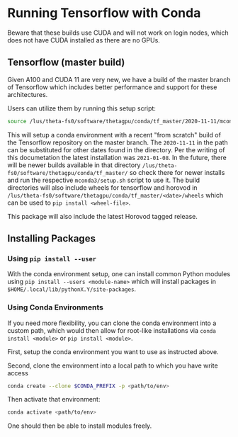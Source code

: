 # Running Tensorflow with Conda

Beware that these builds use CUDA and will not work on login nodes, which does not have CUDA installed as there are no GPUs.

## Tensorflow (master build)

Given A100 and CUDA 11 are very new, we have a build of the master branch of Tensorflow which includes better performance and support for these architectures.

Users can utilize them by running this setup script:
```bash
source /lus/theta-fs0/software/thetagpu/conda/tf_master/2020-11-11/mconda3/setup.sh
```
This will setup a conda environment with a recent "from scratch" build of the Tensorflow repository on the master branch. The `2020-11-11` in the path can be substituted for other dates found in the directory. Per the writing of this documetation the latest installation was `2021-01-08`. In the future, there will be newer builds available in that directory `/lus/theta-fs0/software/thetagpu/conda/tf_master/` so check there for newer installs and run the respective `mconda3/setup.sh` script to use it. The build directories will also include wheels for tensorflow and horovod in `/lus/theta-fs0/software/thetagpu/conda/tf_master/<date>/wheels` which can be used to `pip install <wheel-file>`.

This package will also include the latest Horovod tagged release.

## Installing Packages

### Using `pip install --user`

With the conda environment setup, one can install common Python modules using `pip install --users <module-name>` which will install packages in `$HOME/.local/lib/pythonX.Y/site-packages`.

### Using Conda Environments

If you need more flexibility, you can clone the conda environment into a custom path, which would then allow for root-like installations via `conda install <module>` or `pip install <module>`.

First, setup the conda environment you want to use as instructed above.

Second, clone the environment into a local path to which you have write access
```bash
conda create --clone $CONDA_PREFIX -p <path/to/env>
```
Then activate that environment:
```bash
conda activate <path/to/env>
```

One should then be able to install modules freely.

